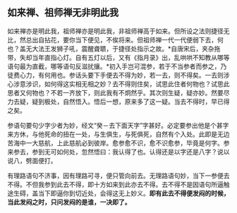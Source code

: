##  如来禅、祖师禅无非明此我

如来禅亦是明此我，祖师禅亦是明此我，非祖师禅高于如来。但所设之法则捷径无比，然总出自拈花，要你当下便见，不俟将来。但祖师禅一代一代便弱下去，何也？盖无大法王发狮子吼，震醒聋聩，于捷径处指示之故。*自唐宋后，夹杂拖带，失却当年直指心灯。自有五灯以后，又有《指月录》出，乱哄哄不知教从哪等语句最为直截，哪等语句反滋扰攘。*初入手岂可混参，若于不当参者而参之，乃徒费心力，有何用也。参话头要下手便去不得为妙，若一去，则不得矣。一去则涉心涉意涉识，如何得这实相无相之妙？去不得则住矣，试思此住者何物也？试思此思者又何物也？不若一齐放下，则此我有不炯然乎。其次则生疑，疑亦妙。然要尽力去疑，疑到极处，自然悟入。悟后一想，原来多了这一疑。当去不得时，早已得之矣。

参语句要句少字少者为妙，经文“癸－去下面天字”字甚好。必定要参出他是个甚字来方休，与他死命的扭在一处，与生俱生，与死俱死，自然有个入处。此即是无边苦海中一大慈航，上此慈航必到彼岸。愈参愈不识，愈不识愈参，毕竟是何字。参来参去，参到无可如何处，忽然悟曰：我认得了也。认得还是以字还是八字？说以说八，劈面便打。

有理路语句不济事，因有理路可寻，便只管向前去。无理路语句妙，当下一参便去不得。不但我参到此去不得，即十方如来到此亦去不得。去不得不是因语句所逼触途生碍，盖当下即逼你到切近处，会得这无上妙义。**即有此去不得便发闷的时候，当此发闷之时，只问发闷的是谁，一决即了。**

